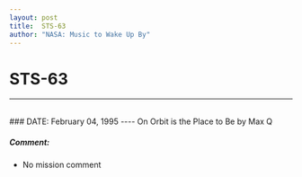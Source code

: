 ```yaml
---
layout: post
title:  STS-63
author: "NASA: Music to Wake Up By"
---
```


# STS-63
----
<br/>
### DATE: February 04, 1995
----
On Orbit is the Place to Be by Max Q

##### Comment:
* No mission comment
